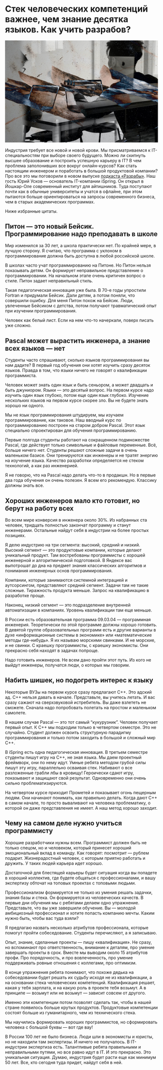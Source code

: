 # Стек человеческих компетенций важнее, чем знание десятка языков. Как учить разрабов?

![img](preview.jpg)

Индустрия требует все новой и новой крови. Мы присматриваемся к IT-специальностям при выборе своего будущего. Можно ли скипнуть высшее образование и построить успешную карьеру в IT? В чем проблема заполонивших все вокруг онлайн-курсов? Как стать настоящим инженером и поработать в большой продуктовой компании? Про все это мы поговорили в новом выпуске [подкаста «Разрабы»](https://youtu.be/5lytZfy6cCo). Наш гость Юрий Усков — основатель IT-компании iSpring. Он открыл в Йошкар-Оле современный институт для айтишников. Туда поступают почти как в обычные университеты и учатся в офлайне, при этом пытаются больше ориентироваться на запросы современного бизнеса, чем в старых академических программах.

Ниже избранные цитаты.


## Питон — это новый Бейсик. Программирование надо преподавать в школе

Мир изменился за 30 лет, а школа практически нет. По крайней мере, в лучшую сторону. Я считаю, что программа с уклоном в программирование должна быть доступна в любой российской школе. 

В школах часто учат программированию на Питоне. Но Питон нельзя показывать детям. Он формирует неправильное представление о программировании. На начальном этапе очень критичен вопрос о стиле. Питон задает неправильный стиль.

Такая педагогическая инновация уже была. В 70-е годы упростили Fortran и придумали Бейсик. Дали детям, а потом поняли, что совершили ошибку. Для меня Питон похож на Бейсик. Люди, увлеченные Бейсиком c детства, потом получают травматический опыт при изучении программирования.

Человек как белый лист. Если на нем что-то начеркали, поверх писать уже сложно.


## Pascal может вырастить инженера, а знание всех языков — нет

Студенты часто спрашивают, сколько языков программирования вы нам дадите? В первый год обучения они хотят изучить сразу десяток языков. Правда в том, что языки ничего не говорят о квалификации программиста.

Человек может знать один язык и быть сеньором, а может двадцать и быть джуниором. Языки — это десятый вопрос. На первом курсе надо изучить один язык глубоко, потом еще один язык глубоко. Изучение нескольких языков на первом курсе скорее зло. Вы не будете знать хорошо ни одного.

Мы не язык программирования штудируем, мы изучаем программирование, как таковое. Наш вводный курс по программированию построен на старом добром Pascal. Этот язык специально спроектирован для обучения программированию.

Первые полгода студенты работают на сокращенном подмножестве Pascal, где действует только символьные и файловые переменные. Всё, больше ничего нет. Студенты решают сложные задачи в очень маленьком базисе. Они тренируются как инженеры и не тратят энергию на изучение языка. Качество разработки определяется не стеком технологий, а как раз инженерией.

Я не говорю, что на Pascal надо делать что-то в продакшн. Но в первые два года обучения он очень полезен. Я всем его рекомендую. Классику должны знать все.


## Хороших инженеров мало кто готовит, но берут на работу всех

Во всем мире конверсия в инженера около 30%. Из набранных ста человек, тридцать полностью закончат программу и станут инженерами. Остальные найдут себя в индустрии на более простых позициях.

Я делю индустрию на три сегмента: высокий, средний и низкий. Высокий сегмент — это продуктовые компании, которые делают уникальный продукт. Там востребованы программисты с хорошей инженерной и алгоритмической подготовкой. В Яндексе вас выпотрошат до дна на предмет знания классических алгоритмов и понимания инженерных основ программирования.

Компании, которые занимаются системной интеграцией и аутсорсингом, представляют средний сегмент. Задачи там не такие сложные. Тиражность продукта меньше. Запрос на квалификацию в разработке проще.

Наконец, низкий сегмент — это подразделение внутренней автоматизации в компаниях. Уровень квалификации там еще меньше.

В России есть образовательная программа 09.03.04 — программная инженерия. Теоретически по этой программе должны хорошо готовить. В девятой группе образовательных программ есть и другие варианты в духе «информационные системы в экономике» или «математические методы где-нибудь». Я их называю морскими свинками. И не морские, и не свинки. С краешку программисты, с краешку экономисты. Они прекрасно себя находят в задачах попроще.

Надо готовить инженеров. Не всем дано пройти этот путь. Из кого не выйдут инженеры, получатся люди, о которых мы говорим. 

## Набить шишек, но подогреть интерес к языку

Некоторые ВУЗы на первом курсе сразу предлагают С++. Это адский ад. С++ нельзя давать в начале. Представьте, вы учитесь летать. И вас сразу сажают на сверхзвуковой истребитель. Вы даже взлететь не сможете. Сначала надо попробовать полетать на простом и маленьком самолете.

В нашем случае Pascal — это тот самый “кукурузник”. Человек получает первый опыт. К С++ мы подходим только в четвертом семестре. Это не случайно. Студент должен освоить структурную парадигму программирования и только потом заходить в большой и сложный мир С++.

В iSpring есть одна педагогическая инновация. В третьем семестре студенты пишут игру на С++, не зная языка. Мы даем проектный фреймворк, они по нему идут. Умные ребята методом грубой силы пишут эту игру, параллельно осваивая стек. Набивают о все разложенные грабли лбы в кровищу! Героически сдают игру, показывают и защищают свой результат. Одновременно они очень сильно проблематизируются.

На четвертом курсе приходит Прометей и показывает огонь пещерным людям. Они начинают понимать, как правильно делать. Когда дают С++ в самом начале, то просто вываливают на человека проблематику, о которой он даже представления не имеет. А наш метод хорошо заходит.


## Чему на самом деле нужно учиться программисту

Хорошие разработчики нужны всем. Программист должен быть не только спецом, но и человеком, который принесет хороший эмоциональный вклад в команду. Как говорят: посмотрит — рублем подарит. Жизнерадостный человек, с которым приятно работать и дружить. У таких людей карьера идет хорошо.

Достаточной для блестящей карьеры будет ситуация когда вы попадете в хороший коллектив, где будете общаться с профессионалами, и вашу экспертизу обточат на топовых проектах с топовыми людьми.

Профессионализм  формируется не только из умения решать задачки, знания базы и стека. Он формируется из человеческих качеств. В первые дни обучения мы с ребятами делаем одно упражнение. Представьте, что вы уже завершили обучение. Вы — молодой амбициозный профессионал и хотите попасть компанию мечты. Каким нужно быть, чтобы вас туда взяли?

Я предлагаю назвать несколько атрибутов профессионала, которые помогут пройти собеседование. Студенты перечисляют, а я записываю.

Опыт, знание, сделанные проекты — пишу «квалификация». Не сразу, но вспоминают про ответственность, внимание к деталям, про умение завершать проекты в срок. Вместе мы выводим около 15 атрибутов профи. Про порядочность, и про вовлеченность, про умение поддерживать ровные отношения с коллегами, про оптимизм.

В конце упражнения ребята понимают, что похоже дядька на собеседовании будет решать их судьбу исходя не из квалификации, а на основании стека человеческих компетенций. Квалификация решает, какая у тебя зарплата, и на какую роль в проекте тебя возьмут. А в принципе — возьмут или не возьмут — зависит совсем от другого.

Именно эти компетенции потом позволят сделать так, чтобы в нашей стране появилось больше крутых продуктов. Продуктовые компетенции состоят больше из гуманитарного, чем из технического стека.

Мы научились формировать хороших программистов, но сформировать человека с большой буквы — вот где вау!

В России 100 лет не было бизнеса. Люди шли в экономисты и юристы, но не находили там экспертизы. И ничего не получалось. В IT-индустрии экспертиза есть. Талантливые ребята правильными и неправильными путями, но все равно идут в IT. И это прекрасно. Это уникальная ситуация. Думаю, индустрия будет расти еще как минимум 50 лет. Все, кто сегодня туда придет, найдут себя в ней.

